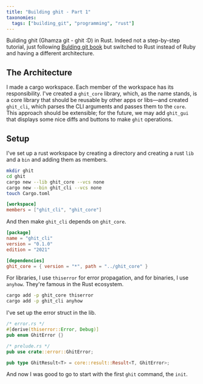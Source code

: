 ```yaml
---
title: "Building ghit - Part 1"
taxonomies:
  tags: ["building_git", "programming", "rust"]
---
```

Building ghit (Ghamza git - ghit :D) in Rust. Indeed not a step-by-step tutorial, just following [Bulding git book](https://shop.jcoglan.com/building-git/) but switched to Rust instead of Ruby and having a different architecture.

## The Architecture

I made a cargo workspace. Each member of the workspace has its responsibility. I've created a `ghit_core` library, which, as the name stands, is a core library that should be reusable by other apps or libs—and created `ghit_cli`, which parses the CLI arguments and passes them to the `core`. This approach should be extensible; for the future, we may add `ghit_gui` that displays some nice diffs and buttons to make `ghit` operations.

## Setup

I've set up a rust workspace by creating a directory and creating a rust `lib` and a `bin` and adding them as members.

```bash
mkdir ghit
cd ghit
cargo new --lib ghit_core --vcs none
cargo new --bin ghit_cli --vcs none
touch Cargo.toml
```

```toml
[workspace]
members = ["ghit_cli", "ghit_core"]
```

And then make `ghit_cli` depends on `ghit_core`.

```toml
[package]
name = "ghit_cli"
version = "0.1.0"
edition = "2021"

[dependencies]
ghit_core = { version = "*", path = "../ghit_core" }
```

For libraries, I use `thiserror` for error propagation, and for binaries, I use `anyhow`. They're famous in the Rust ecosystem.

```bash
cargo add -p ghit_core thiserror
cargo add -p ghit_cli anyhow
```

I've set up the error struct in the lib.

```rust
/* error.rs */
#[derive(thiserror::Error, Debug)]
pub enum GhitError {}
```

```rust
/* prelude.rs */
pub use crate::error::GhitError;

pub type GhitResult<T> = core::result::Result<T, GhitError>;
```

And now I was good to go to start with the first `ghit` command, the `init`.
